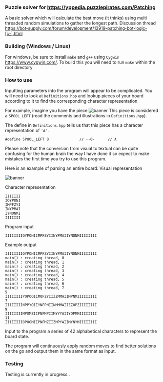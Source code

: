 ### Puzzle solver for https://yppedia.puzzlepirates.com/Patching
A basic solver which will calculate the best move (it thinks) using multi threaded random simulations to gather the longest path.
Discussion thread https://bot-supply.com/forum/development/13919-patching-bot-logic-[c-].html

### Building (Windows / Linux)
For windows, be sure to install ```make``` and ```g++``` using ```Cygwin``` https://www.cygwin.com/.
To build this you will need to run ```make``` within the root directory

### How to use
Inputting parameters into the program will appear to be complicated.
You will need to look at ```Definitions.hpp``` and lookup pieces of your board according to it to find the corresponding character representation.

For example, imagine you have the piece
![banner](http://i.imgur.com/dB3zN31.png)
This piece is considered a ```SPOOL_LEFT``` (read the comments and illustrations in ```Definitions.hpp```).

The define in ```Definitions.hpp``` tells us that this piece has a character representation of ```'A'```.
```
#define SPOOL_LEFT 0              // --0-      // A
```
Please note that the conversion from visual to textual can be quite confusing for the human brain the way I have done it so expect to make mistakes the first time you try to use this program.

Here is an example of parsing an entire board:
Visual representation

![banner](http://i.imgur.com/Jssxw37.jpg)

Character representation
```
IIIIIII
IOYPONI
IMPFZYI
INYPMAI
IYNONMI
IIIIIII
```

Program input
```
IIIIIIIIOYPONIIMPFZYIINYPMAIIYNONMIIIIIIII
```

Example output
```
IIIIIIIIOYPONIIMPFZYIINYPMAIIYNONMIIIIIIII
main() : creating thread, 0
main() : creating thread, 1
main() : creating thread, 2
main() : creating thread, 3
main() : creating thread, 4
main() : creating thread, 5
main() : creating thread, 6
main() : creating thread, 7
5
IIIIIIIIPOPOOIIMOFZYIIZZMMAIIMPNMZIIIIIIII
7
IIIIIIIINPPYOIIYNFPNIINMMMAIIZZOPZIIIIIIII
9
IIIIIIIIMPOMZIIPNFMPIIMYYYAIIYOPMMIIIIIIII
11
IIIIIIIIOPOOMIIPNFMZIIZMPYAIIMYNYMIIIIIIII
```
Input to the program a series of 42 alphabetical characters to represent the board state.

The program will continuously apply random moves to find better solutions on the go and output them in the same format as input.

### Testing
Testing is currently in progress..
